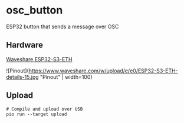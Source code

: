 # osc_button
ESP32 button that sends a message over OSC

## Hardware

[Waveshare ESP32-S3-ETH](https://www.waveshare.com/wiki/ESP32-S3-ETH#Other_resource_link)

![Pinout](https://www.waveshare.com/w/upload/e/e0/ESP32-S3-ETH-details-15.jpg "Pinout" | width=100)


## Upload

    # Compile and upload over USB
    pio run --target upload
